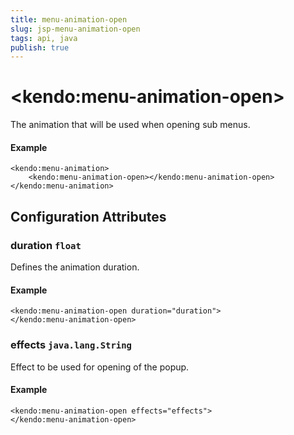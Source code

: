 ```yaml
---
title: menu-animation-open
slug: jsp-menu-animation-open
tags: api, java
publish: true
---
```


# \<kendo:menu-animation-open\>

The animation that will be used when opening sub menus.

#### Example
    <kendo:menu-animation>
        <kendo:menu-animation-open></kendo:menu-animation-open>
    </kendo:menu-animation>

## Configuration Attributes

### duration `float`

Defines the animation duration.

#### Example
    <kendo:menu-animation-open duration="duration">
    </kendo:menu-animation-open>

### effects `java.lang.String`

Effect to be used for opening of the popup.

#### Example
    <kendo:menu-animation-open effects="effects">
    </kendo:menu-animation-open>

 
